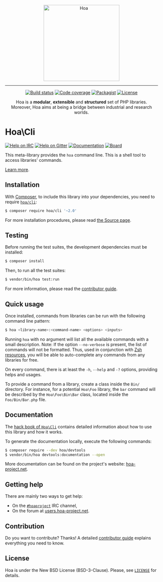 <p align="center">
  <img src="https://static.hoa-project.net/Image/Hoa.svg" alt="Hoa" width="250px" />
</p>

---

<p align="center">
  <a href="https://travis-ci.org/hoaproject/cli"><img src="https://img.shields.io/travis/hoaproject/cli/master.svg" alt="Build status" /></a>
  <a href="https://coveralls.io/github/hoaproject/cli?branch=master"><img src="https://img.shields.io/coveralls/hoaproject/cli/master.svg" alt="Code coverage" /></a>
  <a href="https://packagist.org/packages/hoa/cli"><img src="https://img.shields.io/packagist/dt/hoa/cli.svg" alt="Packagist" /></a>
  <a href="https://hoa-project.net/LICENSE"><img src="https://img.shields.io/packagist/l/hoa/cli.svg" alt="License" /></a>
</p>
<p align="center">
  Hoa is a <strong>modular</strong>, <strong>extensible</strong> and
  <strong>structured</strong> set of PHP libraries.<br />
  Moreover, Hoa aims at being a bridge between industrial and research worlds.
</p>

# Hoa\Cli

[![Help on IRC](https://img.shields.io/badge/help-%23hoaproject-ff0066.svg)](https://webchat.freenode.net/?channels=#hoaproject)
[![Help on Gitter](https://img.shields.io/badge/help-gitter-ff0066.svg)](https://gitter.im/hoaproject/central)
[![Documentation](https://img.shields.io/badge/documentation-hack_book-ff0066.svg)](https://central.hoa-project.net/Documentation/Library/Cli)
[![Board](https://img.shields.io/badge/organisation-board-ff0066.svg)](https://waffle.io/hoaproject/cli)

This meta-library provides the `hoa` command line. This is a shell tool to
access libraries' commands.

[Learn more](https://central.hoa-project.net/Documentation/Library/Cli).

## Installation

With [Composer](https://getcomposer.org/), to include this library into
your dependencies, you need to
require [`hoa/cli`](https://packagist.org/packages/hoa/cli):

```sh
$ composer require hoa/cli '~2.0'
```

For more installation procedures, please read [the Source
page](https://hoa-project.net/Source.html).

## Testing

Before running the test suites, the development dependencies must be installed:

```sh
$ composer install
```

Then, to run all the test suites:

```sh
$ vendor/bin/hoa test:run
```

For more information, please read the [contributor
guide](https://hoa-project.net/Literature/Contributor/Guide.html).

## Quick usage

Once installed, commands from libraries can be run with the following command
line pattern:

```sh
$ hoa <library-name>:<command-name> <options> <inputs>
```

Running `hoa` with no argument will list all the available commands with a small
description. Note: If the option `--no-verbose` is present, the list of commands
will not be formatted. Thus, used in conjunction with [Zsh
resources](https://central.hoa-project.net/Resource/Contributions/Zsh/Hoa), you
will be able to auto-complete any commands from any libraries for free.

On every command, there is at least the `-h`, `--help` and `-?` options,
providing helps and usages.

To provide a command from a library, create a class inside the `Bin/` directory.
For instance, for a potential `Hoa\Foo` library, the `bar` command will be
described by the `Hoa\Foo\Bin\Bar` class, located inside the `Foo/Bin/Bar.php`
file.

## Documentation

The
[hack book of `Hoa\Cli`](https://central.hoa-project.net/Documentation/Library/Cli)
contains detailed information about how to use this library and how it works.

To generate the documentation locally, execute the following commands:

```sh
$ composer require --dev hoa/devtools
$ vendor/bin/hoa devtools:documentation --open
```

More documentation can be found on the project's website:
[hoa-project.net](https://hoa-project.net/).

## Getting help

There are mainly two ways to get help:

  * On the [`#hoaproject`](https://webchat.freenode.net/?channels=#hoaproject)
    IRC channel,
  * On the forum at [users.hoa-project.net](https://users.hoa-project.net).

## Contribution

Do you want to contribute? Thanks! A detailed [contributor
guide](https://hoa-project.net/Literature/Contributor/Guide.html) explains
everything you need to know.

## License

Hoa is under the New BSD License (BSD-3-Clause). Please, see
[`LICENSE`](https://hoa-project.net/LICENSE) for details.
